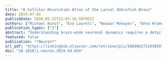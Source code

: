 ```yaml
---
title: "A Cellular-Resolution Atlas of the Larval Zebrafish Brain"
date: 2019-07-01
publishDate: 2020-05-22T22:03:16.507952Z
authors: ["Michael Kunst", "Eva Laurell", "Nouwar Mokayes", "Anna Kramer", "Fumi Kubo", "António M. Fernandes", "Dominique Förster", "Marco Dal Maschio", "Herwig Baier"]
publication_types: ["2"]
abstract: "Understanding brain-wide neuronal dynamics requires a detailed map of the underlying circuit architecture. We built an interactive cellular-resolution atlas of the zebraﬁsh brain at 6 days post-fertilization (dpf) based on the reconstructions of over 2,000 individually GFP-labeled neurons. We clustered our dataset in ‘‘morphotypes,’’ establishing a unique database of quantitatively described neuronal morphologies together with their spatial coordinates in vivo. Over 100 transgene expression patterns were imaged separately and co-registered with the single-neuron atlas. By annotating 72 non-overlapping brain regions, we generated from our dataset an inter-areal wiring diagram of the larval brain, which serves as ground truth for synapse-scale, electron microscopic reconstructions. Interrogating our atlas by ‘‘virtual tract tracing’’ has already revealed previously unknown wiring principles in the tectum and the cerebellum. In conclusion, we present here an evolving computational resource and visualization tool, which will be essential to map function to structure in a vertebrate brain."
featured: false
publication: "*Neuron*"
url_pdf: "https://linkinghub.elsevier.com/retrieve/pii/S0896627319303915"
doi: "10.1016/j.neuron.2019.04.034"
---
```



